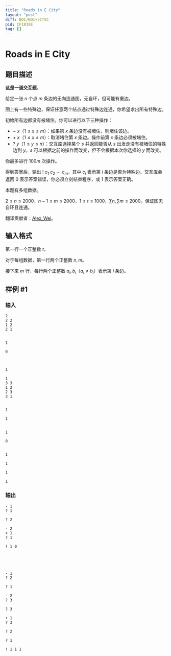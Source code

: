 ```yaml
---
title: "Roads in E City"
layout: "post"
diff: NOI/NOI+/CTSC
pid: CF1819E
tag: []
---
```


# Roads in E City

## 题目描述

**这是一道交互题**。

给定一张 $n$ 个点 $m$ 条边的无向连通图，无自环，但可能有重边。

图上有一些特殊边，保证任意两个结点通过特殊边连通，你希望求出所有特殊边。

初始所有边都没有被堵住。你可以进行以下三种操作：

- $-\ x$（$1\leq x\leq m$）：如果第 $x$ 条边没有被堵住，则堵住该边。
- $+\ x$（$1\leq x\leq m$）：取消堵住第 $x$ 条边。操作前第 $x$ 条边必须被堵住。
- $?\ y$（$1\leq y\leq n$）：交互库选择某个 $s$ 并返回能否从 $s$ 出发走没有被堵住的特殊边到 $y$。$s$ 可以根据之前的操作而改变，但不会根据本次你选择的 $y$ 而改变。

你最多进行 $100m$ 次操作。

得到答案后，输出 $!\ c_1\ c_2\ \cdots\ c_m$，其中 $c_i$ 表示第 $i$ 条边是否为特殊边。交互库会返回 $0$ 表示答案错误，你必须立刻结束程序，或 $1$ 表示答案正确。

本题有多组数据。

$2\leq n\leq 2000$，$n - 1\leq m\leq 2000$，$1\leq t\leq 1000$，$\sum n, \sum m\leq 2000$。保证图无自环且连通。


翻译贡献者：[Alex_Wei](https://www.luogu.com.cn/user/123294)。

## 输入格式

第一行一个正整数 $t$。

对于每组数据，第一行两个正整数 $n, m$。

接下来 $m$ 行，每行两个正整数 $a_i, b_i$（$a_i\neq b_i$）表示第 $i$ 条边。

## 样例 #1

### 输入

```
2
2 2
1 2
2 1


1

0



1

1
3 3
1 2
2 3
3 1


1

1


1

0


1

1

1

1
```

### 输出

```
- 1
? 1

? 2

- 2
+ 1
? 1

! 1 0





- 1
? 2

? 1

- 2
? 3

? 3

+ 1
? 3

? 2

? 1

! 1 1 1
```

